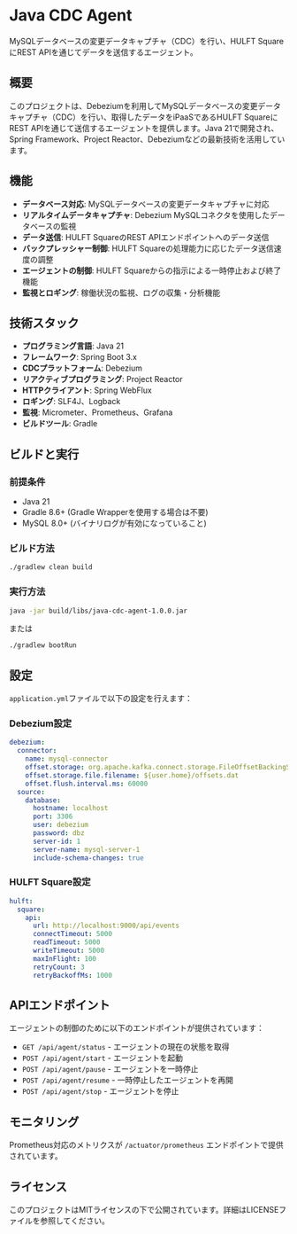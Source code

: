 # Java CDC Agent

MySQLデータベースの変更データキャプチャ（CDC）を行い、HULFT SquareにREST APIを通じてデータを送信するエージェント。

## 概要

このプロジェクトは、Debeziumを利用してMySQLデータベースの変更データキャプチャ（CDC）を行い、取得したデータをiPaaSであるHULFT SquareにREST APIを通じて送信するエージェントを提供します。Java 21で開発され、Spring Framework、Project Reactor、Debeziumなどの最新技術を活用しています。

## 機能

- **データベース対応**: MySQLデータベースの変更データキャプチャに対応
- **リアルタイムデータキャプチャ**: Debezium MySQLコネクタを使用したデータベースの監視
- **データ送信**: HULFT SquareのREST APIエンドポイントへのデータ送信
- **バックプレッシャー制御**: HULFT Squareの処理能力に応じたデータ送信速度の調整
- **エージェントの制御**: HULFT Squareからの指示による一時停止および終了機能
- **監視とロギング**: 稼働状況の監視、ログの収集・分析機能

## 技術スタック

- **プログラミング言語**: Java 21
- **フレームワーク**: Spring Boot 3.x
- **CDCプラットフォーム**: Debezium
- **リアクティブプログラミング**: Project Reactor
- **HTTPクライアント**: Spring WebFlux
- **ロギング**: SLF4J、Logback
- **監視**: Micrometer、Prometheus、Grafana
- **ビルドツール**: Gradle

## ビルドと実行

### 前提条件

- Java 21
- Gradle 8.6+ (Gradle Wrapperを使用する場合は不要)
- MySQL 8.0+ (バイナリログが有効になっていること)

### ビルド方法

```bash
./gradlew clean build
```

### 実行方法

```bash
java -jar build/libs/java-cdc-agent-1.0.0.jar
```

または

```bash
./gradlew bootRun
```

## 設定

`application.yml`ファイルで以下の設定を行えます：

### Debezium設定

```yaml
debezium:
  connector:
    name: mysql-connector
    offset.storage: org.apache.kafka.connect.storage.FileOffsetBackingStore
    offset.storage.file.filename: ${user.home}/offsets.dat
    offset.flush.interval.ms: 60000
  source:
    database:
      hostname: localhost
      port: 3306
      user: debezium
      password: dbz
      server-id: 1
      server-name: mysql-server-1
      include-schema-changes: true
```

### HULFT Square設定

```yaml
hulft:
  square:
    api:
      url: http://localhost:9000/api/events
      connectTimeout: 5000
      readTimeout: 5000
      writeTimeout: 5000
      maxInFlight: 100
      retryCount: 3
      retryBackoffMs: 1000
```

## APIエンドポイント

エージェントの制御のために以下のエンドポイントが提供されています：

- `GET /api/agent/status` - エージェントの現在の状態を取得
- `POST /api/agent/start` - エージェントを起動
- `POST /api/agent/pause` - エージェントを一時停止
- `POST /api/agent/resume` - 一時停止したエージェントを再開
- `POST /api/agent/stop` - エージェントを停止

## モニタリング

Prometheus対応のメトリクスが `/actuator/prometheus` エンドポイントで提供されています。

## ライセンス

このプロジェクトはMITライセンスの下で公開されています。詳細はLICENSEファイルを参照してください。 